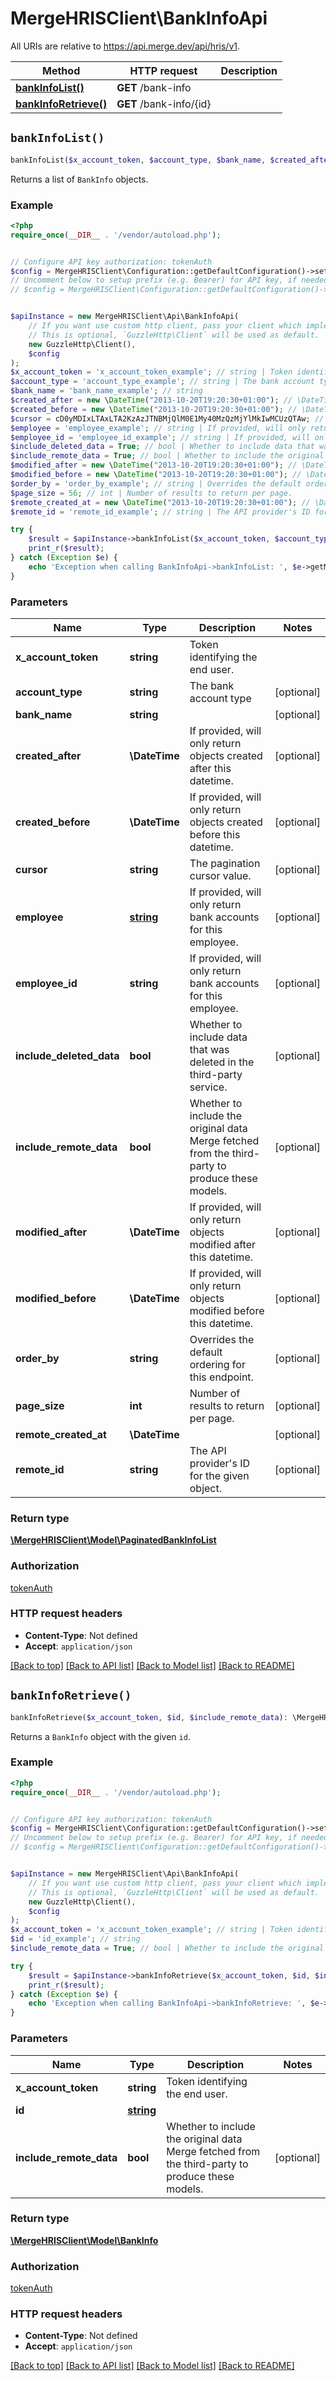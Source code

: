 # MergeHRISClient\BankInfoApi

All URIs are relative to https://api.merge.dev/api/hris/v1.

Method | HTTP request | Description
------------- | ------------- | -------------
[**bankInfoList()**](BankInfoApi.md#bankInfoList) | **GET** /bank-info | 
[**bankInfoRetrieve()**](BankInfoApi.md#bankInfoRetrieve) | **GET** /bank-info/{id} | 


## `bankInfoList()`

```php
bankInfoList($x_account_token, $account_type, $bank_name, $created_after, $created_before, $cursor, $employee, $employee_id, $include_deleted_data, $include_remote_data, $modified_after, $modified_before, $order_by, $page_size, $remote_created_at, $remote_id): \MergeHRISClient\Model\PaginatedBankInfoList
```



Returns a list of `BankInfo` objects.

### Example

```php
<?php
require_once(__DIR__ . '/vendor/autoload.php');


// Configure API key authorization: tokenAuth
$config = MergeHRISClient\Configuration::getDefaultConfiguration()->setApiKey('Authorization', 'YOUR_API_KEY');
// Uncomment below to setup prefix (e.g. Bearer) for API key, if needed
// $config = MergeHRISClient\Configuration::getDefaultConfiguration()->setApiKeyPrefix('Authorization', 'Bearer');


$apiInstance = new MergeHRISClient\Api\BankInfoApi(
    // If you want use custom http client, pass your client which implements `GuzzleHttp\ClientInterface`.
    // This is optional, `GuzzleHttp\Client` will be used as default.
    new GuzzleHttp\Client(),
    $config
);
$x_account_token = 'x_account_token_example'; // string | Token identifying the end user.
$account_type = 'account_type_example'; // string | The bank account type
$bank_name = 'bank_name_example'; // string
$created_after = new \DateTime("2013-10-20T19:20:30+01:00"); // \DateTime | If provided, will only return objects created after this datetime.
$created_before = new \DateTime("2013-10-20T19:20:30+01:00"); // \DateTime | If provided, will only return objects created before this datetime.
$cursor = cD0yMDIxLTAxLTA2KzAzJTNBMjQlM0E1My40MzQzMjYlMkIwMCUzQTAw; // string | The pagination cursor value.
$employee = 'employee_example'; // string | If provided, will only return bank accounts for this employee.
$employee_id = 'employee_id_example'; // string | If provided, will only return bank accounts for this employee.
$include_deleted_data = True; // bool | Whether to include data that was deleted in the third-party service.
$include_remote_data = True; // bool | Whether to include the original data Merge fetched from the third-party to produce these models.
$modified_after = new \DateTime("2013-10-20T19:20:30+01:00"); // \DateTime | If provided, will only return objects modified after this datetime.
$modified_before = new \DateTime("2013-10-20T19:20:30+01:00"); // \DateTime | If provided, will only return objects modified before this datetime.
$order_by = 'order_by_example'; // string | Overrides the default ordering for this endpoint.
$page_size = 56; // int | Number of results to return per page.
$remote_created_at = new \DateTime("2013-10-20T19:20:30+01:00"); // \DateTime
$remote_id = 'remote_id_example'; // string | The API provider's ID for the given object.

try {
    $result = $apiInstance->bankInfoList($x_account_token, $account_type, $bank_name, $created_after, $created_before, $cursor, $employee, $employee_id, $include_deleted_data, $include_remote_data, $modified_after, $modified_before, $order_by, $page_size, $remote_created_at, $remote_id);
    print_r($result);
} catch (Exception $e) {
    echo 'Exception when calling BankInfoApi->bankInfoList: ', $e->getMessage(), PHP_EOL;
}
```

### Parameters

Name | Type | Description  | Notes
------------- | ------------- | ------------- | -------------
 **x_account_token** | **string**| Token identifying the end user. |
 **account_type** | **string**| The bank account type | [optional]
 **bank_name** | **string**|  | [optional]
 **created_after** | **\DateTime**| If provided, will only return objects created after this datetime. | [optional]
 **created_before** | **\DateTime**| If provided, will only return objects created before this datetime. | [optional]
 **cursor** | **string**| The pagination cursor value. | [optional]
 **employee** | [**string**](../Model/.md)| If provided, will only return bank accounts for this employee. | [optional]
 **employee_id** | **string**| If provided, will only return bank accounts for this employee. | [optional]
 **include_deleted_data** | **bool**| Whether to include data that was deleted in the third-party service. | [optional]
 **include_remote_data** | **bool**| Whether to include the original data Merge fetched from the third-party to produce these models. | [optional]
 **modified_after** | **\DateTime**| If provided, will only return objects modified after this datetime. | [optional]
 **modified_before** | **\DateTime**| If provided, will only return objects modified before this datetime. | [optional]
 **order_by** | **string**| Overrides the default ordering for this endpoint. | [optional]
 **page_size** | **int**| Number of results to return per page. | [optional]
 **remote_created_at** | **\DateTime**|  | [optional]
 **remote_id** | **string**| The API provider&#39;s ID for the given object. | [optional]

### Return type

[**\MergeHRISClient\Model\PaginatedBankInfoList**](../Model/PaginatedBankInfoList.md)

### Authorization

[tokenAuth](../../README.md#tokenAuth)

### HTTP request headers

- **Content-Type**: Not defined
- **Accept**: `application/json`

[[Back to top]](#) [[Back to API list]](../../README.md#endpoints)
[[Back to Model list]](../../README.md#models)
[[Back to README]](../../README.md)

## `bankInfoRetrieve()`

```php
bankInfoRetrieve($x_account_token, $id, $include_remote_data): \MergeHRISClient\Model\BankInfo
```



Returns a `BankInfo` object with the given `id`.

### Example

```php
<?php
require_once(__DIR__ . '/vendor/autoload.php');


// Configure API key authorization: tokenAuth
$config = MergeHRISClient\Configuration::getDefaultConfiguration()->setApiKey('Authorization', 'YOUR_API_KEY');
// Uncomment below to setup prefix (e.g. Bearer) for API key, if needed
// $config = MergeHRISClient\Configuration::getDefaultConfiguration()->setApiKeyPrefix('Authorization', 'Bearer');


$apiInstance = new MergeHRISClient\Api\BankInfoApi(
    // If you want use custom http client, pass your client which implements `GuzzleHttp\ClientInterface`.
    // This is optional, `GuzzleHttp\Client` will be used as default.
    new GuzzleHttp\Client(),
    $config
);
$x_account_token = 'x_account_token_example'; // string | Token identifying the end user.
$id = 'id_example'; // string
$include_remote_data = True; // bool | Whether to include the original data Merge fetched from the third-party to produce these models.

try {
    $result = $apiInstance->bankInfoRetrieve($x_account_token, $id, $include_remote_data);
    print_r($result);
} catch (Exception $e) {
    echo 'Exception when calling BankInfoApi->bankInfoRetrieve: ', $e->getMessage(), PHP_EOL;
}
```

### Parameters

Name | Type | Description  | Notes
------------- | ------------- | ------------- | -------------
 **x_account_token** | **string**| Token identifying the end user. |
 **id** | [**string**](../Model/.md)|  |
 **include_remote_data** | **bool**| Whether to include the original data Merge fetched from the third-party to produce these models. | [optional]

### Return type

[**\MergeHRISClient\Model\BankInfo**](../Model/BankInfo.md)

### Authorization

[tokenAuth](../../README.md#tokenAuth)

### HTTP request headers

- **Content-Type**: Not defined
- **Accept**: `application/json`

[[Back to top]](#) [[Back to API list]](../../README.md#endpoints)
[[Back to Model list]](../../README.md#models)
[[Back to README]](../../README.md)
